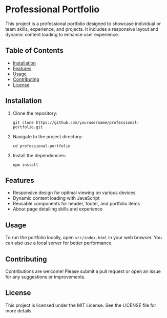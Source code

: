 # Professional Portfolio

This project is a professional portfolio designed to showcase individual or team skills, experience, and projects. It includes a responsive layout and dynamic content loading to enhance user experience.

## Table of Contents

- [Installation](#installation)
- [Features](#features)
- [Usage](#usage)
- [Contributing](#contributing)
- [License](#license)

## Installation

1. Clone the repository:
   ```
   git clone https://github.com/yourusername/professional-portfolio.git
   ```
2. Navigate to the project directory:
   ```
   cd professional-portfolio
   ```
3. Install the dependencies:
   ```
   npm install
   ```

## Features

- Responsive design for optimal viewing on various devices
- Dynamic content loading with JavaScript
- Reusable components for header, footer, and portfolio items
- About page detailing skills and experience

## Usage

To run the portfolio locally, open `src/index.html` in your web browser. You can also use a local server for better performance.

## Contributing

Contributions are welcome! Please submit a pull request or open an issue for any suggestions or improvements.

## License

This project is licensed under the MIT License. See the LICENSE file for more details.